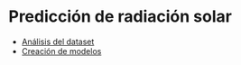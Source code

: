 # Predicción de radiación solar
* [Análisis del dataset](./Analisis_datos/readme.md)
* [Creación de modelos](./Creacion_modelos/readme.md)
